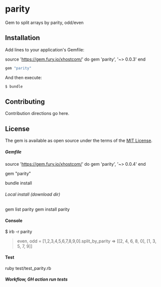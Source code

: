 # parity

Gem to split arrays by parity, odd/even

## Installation

Add lines to your application's Gemfile:

source 'https://gem.fury.io/xhostcom/' do
gem 'parity', '~> 0.0.3'
end

```ruby
gem "parity"
```

And then execute:

```bash
$ bundle
```

## Contributing

Contribution directions go here.

## License

The gem is available as open source under the terms of the [MIT License](https://opensource.org/licenses/MIT).

##### Gemfile

source 'https://gem.fury.io/xhostcom/' do gem 'parity', '~> 0.0.4'
end

gem "parity"

bundle install

###### Local install (download dir)

gem list parity
gem install parity

#### Console

$ irb -r parity

> even, odd = [1,2,3,4,5,6,7,8,9,0].split_by_parity
> => [[2, 4, 6, 8, 0], [1, 3, 5, 7, 9]]

#### Test

ruby test/test_parity.rb

##### Workflow, GH action run tests
